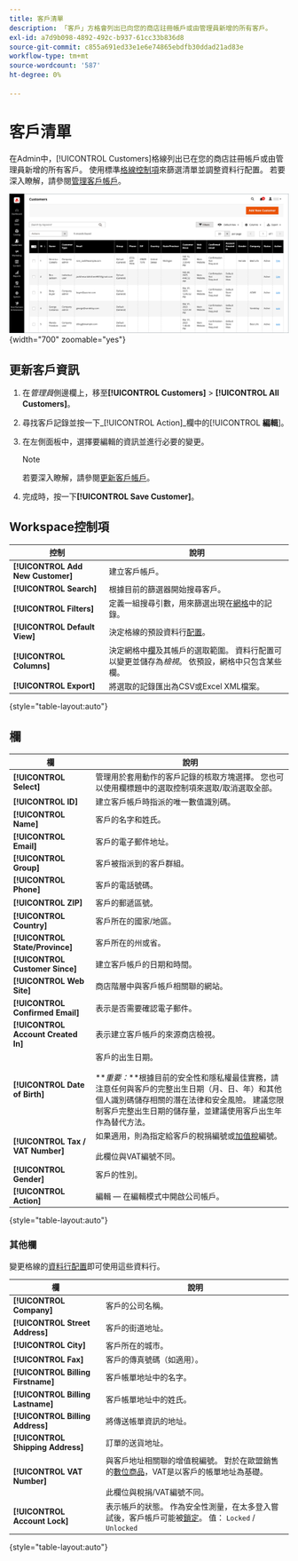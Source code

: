 ```yaml
---
title: 客戶清單
description: 「客戶」方格會列出已向您的商店註冊帳戶或由管理員新增的所有客戶。
exl-id: a7d9b098-4892-492c-b937-61cc33b836d8
source-git-commit: c855a691ed33e1e6e74865ebdfb30ddad21ad83e
workflow-type: tm+mt
source-wordcount: '587'
ht-degree: 0%

---
```


# 客戶清單

在Admin中，[!UICONTROL Customers]格線列出已在您的商店註冊帳戶或由管理員新增的所有客戶。 使用標準[格線控制項](../getting-started/admin-grid-controls.md)來篩選清單並調整資料行配置。 若要深入瞭解，請參閱[管理客戶帳戶](../customers/manage-account.md)。

![客戶清單](assets/customer-accounts-all-grid.png){width="700" zoomable="yes"}

## 更新客戶資訊

1. 在&#x200B;_管理員_&#x200B;側邊欄上，移至&#x200B;**[!UICONTROL Customers]** > **[!UICONTROL All Customers]**。

1. 尋找客戶記錄並按一下&#x200B;_[!UICONTROL Action]_欄中的&#x200B;[!UICONTROL **編輯**]。

1. 在左側面板中，選擇要編輯的資訊並進行必要的變更。

   >[!NOTE]
   >
   >若要深入瞭解，請參閱[更新客戶帳戶](../customers/update-account.md)。

1. 完成時，按一下&#x200B;**[!UICONTROL Save Customer]**。

## Workspace控制項

| 控制 | 說明 |
| --- | --- |
| **[!UICONTROL Add New Customer]** | 建立客戶帳戶。 |
| **[!UICONTROL Search]** | 根據目前的篩選器開始搜尋客戶。 |
| **[!UICONTROL Filters]** | 定義一組搜尋引數，用來篩選出現在[網格](../getting-started/admin-grid-controls.md)中的記錄。 |
| **[!UICONTROL Default View]** | 決定格線的預設資料行[配置](../getting-started/admin-grid-controls.md)。 |
| **[!UICONTROL Columns]** | 決定網格中[欄](../getting-started/admin-grid-controls.md)及其帳戶的選取範圍。 資料行配置可以變更並儲存為&#x200B;_檢視_。 依預設，網格中只包含某些欄。 |
| **[!UICONTROL Export]** | 將選取的記錄匯出為CSV或Excel XML檔案。 |

{style="table-layout:auto"}

## 欄

| 欄 | 說明 |
| --- | --- |
| **[!UICONTROL Select]** | 管理用於套用動作的客戶記錄的核取方塊選擇。 您也可以使用欄標題中的選取控制項來選取/取消選取全部。 |
| **[!UICONTROL ID]** | 建立客戶帳戶時指派的唯一數值識別碼。 |
| **[!UICONTROL Name]** | 客戶的名字和姓氏。 |
| **[!UICONTROL Email]** | 客戶的電子郵件地址。 |
| **[!UICONTROL Group]** | 客戶被指派到的客戶群組。 |
| **[!UICONTROL Phone]** | 客戶的電話號碼。 |
| **[!UICONTROL ZIP]** | 客戶的郵遞區號。 |
| **[!UICONTROL Country]** | 客戶所在的國家/地區。 |
| **[!UICONTROL State/Province]** | 客戶所在的州或省。 |
| **[!UICONTROL Customer Since]** | 建立客戶帳戶的日期和時間。 |
| **[!UICONTROL Web Site]** | 商店階層中與客戶帳戶相關聯的網站。 |
| **[!UICONTROL Confirmed Email]** | 表示是否需要確認電子郵件。 |
| **[!UICONTROL Account Created In]** | 表示建立客戶帳戶的來源商店檢視。 |
| **[!UICONTROL Date of Birth]** | 客戶的出生日期。 <br><br>**_重要：_**根據目前的安全性和隱私權最佳實務，請注意任何與客戶的完整出生日期（月、日、年）和其他個人識別碼儲存相關的潛在法律和安全風險。 建議您限制客戶完整出生日期的儲存量，並建議使用客戶出生年作為替代方法。 |
| **[!UICONTROL Tax / VAT Number]** | 如果適用，則為指定給客戶的稅捐編號或[加值稅](../stores-purchase/vat.md)編號。 <br/><br/>此欄位與VAT編號不同。 |
| **[!UICONTROL Gender]** | 客戶的性別。 |
| **[!UICONTROL Action]** | 編輯 — 在編輯模式中開啟公司帳戶。 |

{style="table-layout:auto"}

### 其他欄

變更格線的[資料行配置](../getting-started/admin-grid-controls.md)即可使用這些資料行。

| 欄 | 說明 |
| --- | --- |
| **[!UICONTROL Company]** | 客戶的公司名稱。 |
| **[!UICONTROL Street Address]** | 客戶的街道地址。 |
| **[!UICONTROL City]** | 客戶所在的城市。 |
| **[!UICONTROL Fax]** | 客戶的傳真號碼（如適用）。 |
| **[!UICONTROL Billing Firstname]** | 客戶帳單地址中的名字。 |
| **[!UICONTROL Billing Lastname]** | 客戶帳單地址中的姓氏。 |
| **[!UICONTROL Billing Address]** | 將傳送帳單資訊的地址。 |
| **[!UICONTROL Shipping Address]** | 訂單的送貨地址。 |
| **[!UICONTROL VAT Number]** | 與客戶地址相關聯的增值稅編號。 對於在歐盟銷售的[數位商品](../stores-purchase/taxes.md)，VAT是以客戶的帳單地址為基礎。 <br/><br/>此欄位與稅捐/VAT編號不同。 |
| **[!UICONTROL Account Lock]** | 表示帳戶的狀態。 作為安全性測量，在太多登入嘗試後，客戶帳戶可能被[鎖定](../customers/password-options.md)。 值： `Locked` / `Unlocked` |

{style="table-layout:auto"}
